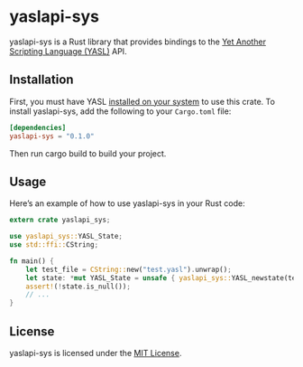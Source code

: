 # yaslapi-sys
yaslapi-sys is a Rust library that provides bindings to the [Yet Another Scripting Language (YASL)](https://github.com/yasl-lang/yasl) API.

## Installation
First, you must have YASL [installed on your system](https://github.com/yasl-lang/yasl/blob/master/README.md#Installation) to use this crate.
To install yaslapi-sys, add the following to your `Cargo.toml` file:

```toml
[dependencies]
yaslapi-sys = "0.1.0"
```

Then run cargo build to build your project.

## Usage
Here’s an example of how to use yaslapi-sys in your Rust code:

```rust
extern crate yaslapi_sys;

use yaslapi_sys::YASL_State;
use std::ffi::CString;

fn main() {
    let test_file = CString::new("test.yasl").unwrap();
    let state: *mut YASL_State = unsafe { yaslapi_sys::YASL_newstate(test_file.as_ptr()) };
    assert!(!state.is_null());
    // ...
}
```

## License
yaslapi-sys is licensed under the [MIT License](/LICENSE).
